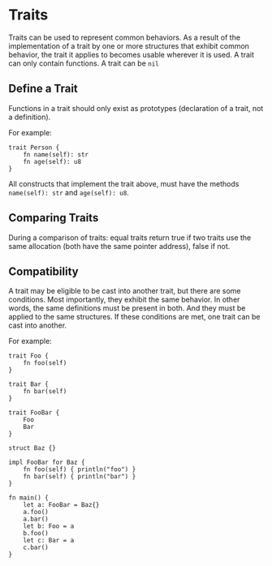 # Traits
Traits can be used to represent common behaviors. As a result of the implementation of a trait by one or more structures that exhibit common behavior, the trait it applies to becomes usable wherever it is used. A trait can only contain functions. A trait can be `nil`

## Define a Trait
Functions in a trait should only exist as prototypes (declaration of a trait, not a definition).

For example:
```jule
trait Person {
    fn name(self): str
    fn age(self): u8
}
```
All constructs that implement the trait above, must have the methods `name(self): str` and `age(self): u8`.

## Comparing Traits
During a comparison of traits: equal traits return true if two traits use the same allocation (both have the same pointer address), false if not. 

## Compatibility

A trait may be eligible to be cast into another trait, but there are some conditions. Most importantly, they exhibit the same behavior. In other words, the same definitions must be present in both. And they must be applied to the same structures. If these conditions are met, one trait can be cast into another.

For example:
```jule
trait Foo {
    fn foo(self)
}

trait Bar {
    fn bar(self)
}

trait FooBar {
    Foo
    Bar
}

struct Baz {}

impl FooBar for Baz {
    fn foo(self) { println("foo") }
    fn bar(self) { println("bar") }
}

fn main() {
    let a: FooBar = Baz{}
    a.foo()
    a.bar()
    let b: Foo = a
    b.foo()
    let c: Bar = a
    c.bar()
}
```
